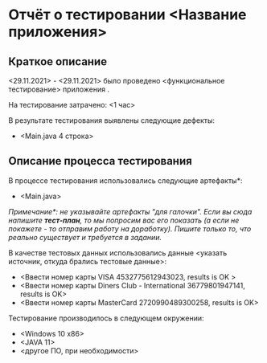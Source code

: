 # Отчёт о тестировании <Название приложения>

## Краткое описание

<29.11.2021> - <29.11.2021> было проведено <функциональное тестирование> приложения <Credit Card Number Validator>.

На тестирование затрачено: <1 час>

В результате тестирования выявлены следующие дефекты:
* <Main.java 4 строка>


## Описание процесса тестирования

В процессе тестирования использовались следующие артефакты*:
* <Main.java>

*Примечание\*: не указывайте артефакты "для галочки". Если вы сюда напишите **тест-план**, то мы попросим вас его показать (а если не покажете - то отправим работу на доработку). Пишите только то, что реально существует и требуется в задании.*

В качестве тестовых данных использовались данные <указать источник, откуда брались тестовые данные>:
* <Ввести номер карты VISA 4532775612943023, results is OK >
* <Ввести номер карты Diners Club - International 36779801947141, results is OK>
* <Ввести номер карты MasterCard 2720990489300258, results is OK>

Тестирование производилось в следующем окружении:
* <Windows 10 x86>
* <JAVA 11>
* <другое ПО, при необходимости>